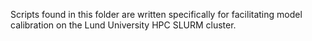 Scripts found in this folder are written specifically for facilitating model calibration on the Lund University HPC SLURM cluster.